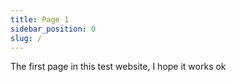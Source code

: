 ```yaml
---
title: Page 1
sidebar_position: 0
slug: /
---
```




The first page in this test website, I hope it works ok

